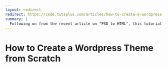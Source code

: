 ```yaml
---
layout: redirect
redirect: https://code.tutsplus.com/articles/how-to-create-a-wordpress-theme-from-scratch--net-706
summary: |
  Following on from the recent article on "PSD to HTML", this tutorial will look at taking a HTML/CSS template and turning it into a functioning WordPress theme. There is so much you can do when creating your own theme we couldn't nearly cover it all. So, we're going to look at how themes are structured, creation of the core files and splitting up that index.html file.
---
```


# How to Create a Wordpress Theme from Scratch
